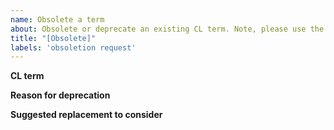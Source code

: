 ```yaml
---
name: Obsolete a term
about: Obsolete or deprecate an existing CL term. Note, please use the 'merge' template if you would like to obsolete one term and merge/replace it with another CL term.
title: "[Obsolete]"
labels: 'obsoletion request'
---
```


**CL term**


**Reason for deprecation**


**Suggested replacement to consider**

